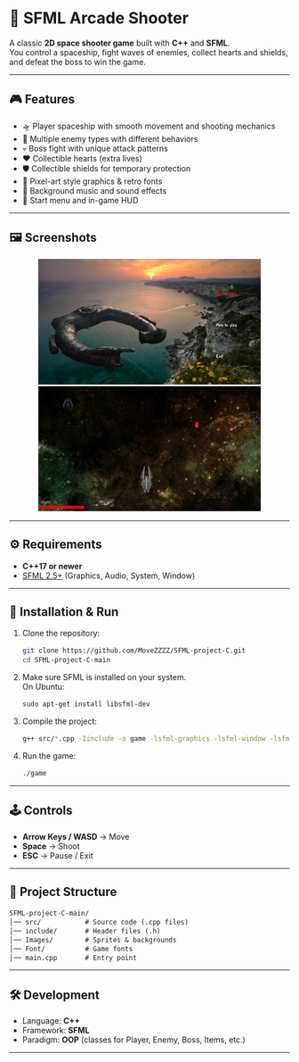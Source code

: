 # 🚀 SFML Arcade Shooter

A classic **2D space shooter game** built with **C++** and **SFML**.  
You control a spaceship, fight waves of enemies, collect hearts and shields, and defeat the boss to win the game.  

---

## 🎮 Features
- 🛸 Player spaceship with smooth movement and shooting mechanics  
- 👾 Multiple enemy types with different behaviors  
- 💀 Boss fight with unique attack patterns  
- ❤️ Collectible hearts (extra lives)  
- 🛡️ Collectible shields for temporary protection  
- 🎨 Pixel-art style graphics & retro fonts  
- 🎵 Background music and sound effects  
- 📜 Start menu and in-game HUD  

---

## 🖼️ Screenshots
<p align="center">
  <img src="Images/main.jpg" width="400">
  <img src="Images/game.jpg" width="400">
</p>

---

## ⚙️ Requirements
- **C++17 or newer**  
- [SFML 2.5+](https://www.sfml-dev.org/download.php) (Graphics, Audio, System, Window)  

---

## 🔧 Installation & Run
1. Clone the repository:
   ```bash
   git clone https://github.com/MoveZZZZ/SFML-project-C.git
   cd SFML-project-C-main
   ```
2. Make sure SFML is installed on your system.  
   On Ubuntu:
   ```bash
   sudo apt-get install libsfml-dev
   ```
3. Compile the project:
   ```bash
   g++ src/*.cpp -Iinclude -o game -lsfml-graphics -lsfml-window -lsfml-system -lsfml-audio
   ```
4. Run the game:
   ```bash
   ./game
   ```

---

## 🕹️ Controls
- **Arrow Keys / WASD** → Move  
- **Space** → Shoot  
- **ESC** → Pause / Exit  

---

## 📂 Project Structure
```
SFML-project-C-main/
│── src/           # Source code (.cpp files)
│── include/       # Header files (.h)
│── Images/        # Sprites & backgrounds
│── Font/          # Game fonts
│── main.cpp       # Entry point
```

---

## 🛠️ Development
- Language: **C++**  
- Framework: **SFML**  
- Paradigm: **OOP** (classes for Player, Enemy, Boss, Items, etc.)  

---

